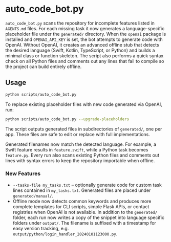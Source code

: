 # auto_code_bot.py

`auto_code_bot.py` scans the repository for incomplete features listed in `AGENTS.md` files. For each missing task it now generates a language-specific placeholder file under the `generated/` directory. When the `openai` package is installed and `OPENAI_API_KEY` is set, the bot attempts to generate code with OpenAI. Without OpenAI, it creates an advanced offline stub that detects the desired language (Swift, Kotlin, TypeScript, or Python) and builds a minimal class or function skeleton. The script also performs a quick syntax check on all Python files and comments out any lines that fail to compile so the project can build entirely offline.

## Usage

```bash
python scripts/auto_code_bot.py
```

To replace existing placeholder files with new code generated via OpenAI, run:

```bash
python scripts/auto_code_bot.py --upgrade-placeholders
```

The script outputs generated files in subdirectories of `generated/`, one per app. These files are safe to edit or replace with full implementations.

Generated filenames now match the detected language. For example, a Swift feature results in `feature.swift`, while a Python task becomes `feature.py`. Every run also scans existing Python files and comments out lines with syntax errors to keep the repository importable when offline.


### New Features

- `--tasks-file my_tasks.txt` – optionally generate code for custom task lines
  contained in `my_tasks.txt`. Generated files are placed under
  `generated/manual/`.
- Offline mode now detects common keywords and produces more complete templates
  for CLI scripts, simple Flask APIs, or contact registries when OpenAI is not
  available.
In addition to the `generated/` folder, each run now writes a copy of the snippet into language specific folders under `output/`. The filename is suffixed with a timestamp for easy version tracking, e.g. `output/python/login_handler_20240101123000.py`.
